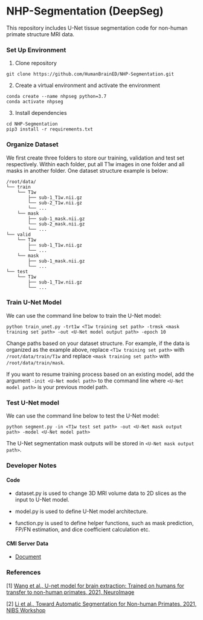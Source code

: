 # NHP-Segmentation (DeepSeg)

This repository includes U-Net tissue segmentation code for non-human primate structure MRI data. 

### Set Up Environment

1. Clone repository
```
git clone https://github.com/HumanBrainED/NHP-Segmentation.git
```

2. Create a virtual environment and activate the environment
```
conda create --name nhpseg python=3.7
conda activate nhpseg
```

3. Install dependencies
```
cd NHP-Segmentation
pip3 install -r requirements.txt
```

### Organize Dataset

We first create three folders to store our training, validation and test set respectively. Within each folder, put all T1w images in one folder and all masks in another folder. One dataset structure example is below:
```
/root/data/
└── train
    └── T1w
        ├── sub-1_T1w.nii.gz
        └── sub-2_T1w.nii.gz
        └── ...
    └── mask
        ├── sub-1_mask.nii.gz
        └── sub-2_mask.nii.gz
        └── ...
└── valid
    └── T1w
        ├── sub-1_T1w.nii.gz
        └── ...
    └── mask
        ├── sub-1_mask.nii.gz
        └── ...
└── test
    └── T1w
        ├── sub-1_T1w.nii.gz
        └── ...
```

### Train U-Net Model

We can use the command line below to train the U-Net model:
```
python train_unet.py -trt1w <T1w training set path> -trmsk <mask training set path> -out <U-Net model output path> -epoch 10
```

Change paths based on your dataset structure. For example, if the data is organized as the example above, replace `<T1w training set path>` with `/root/data/train/T1w` and replace `<mask training set path>` with `/root/data/train/mask`.

If you want to resume training process based on an existing model, add the argument `-init <U-Net model path>` to the command line where `<U-Net model path>` is your previous model path.

### Test U-Net model

We can use the command line below to test the U-Net model:
```
python segment.py -in <T1w test set path> -out <U-Net mask output path> -model <U-Net model path>
```

The U-Net segmentation mask outputs will be stored in `<U-Net mask output path>`.

### Developer Notes

#### Code

- dataset.py is used to change 3D MRI volume data to 2D slices as the input to U-Net model.

- model.py is used to define U-Net model architecture.

- function.py is used to define helper functions, such as mask prediction, FP/FN estimation, and dice coefficient calculation etc.

#### CMI Server Data

- [Document](https://docs.google.com/document/d/1_LHjuYDsaXAJn5XrTBV70_s7d9sL3r7eQZobXxzcIlo/edit?usp=sharing)

### References

[1] [Wang et al., U-net model for brain extraction: Trained on humans for transfer to non-human primates, 2021, NeuroImage](https://www.sciencedirect.com/science/article/pii/S1053811921002780)

[2] [Li et al., Toward Automatic Segmentation for Non-human Primates, 2021, NIBS Workshop](https://nibs-workshop.umn.edu/sites/nibs-workshop.umn.edu/files/2021-06/Xinhui_Li.pdf)
